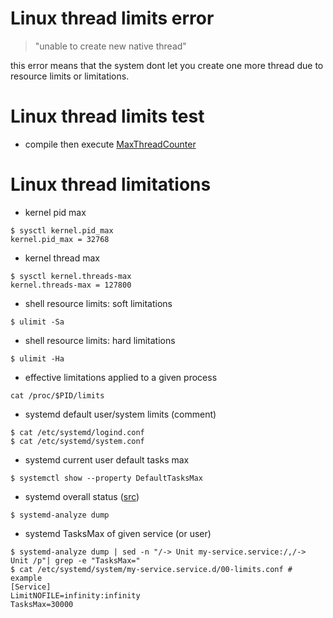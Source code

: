 # Linux thread limits error

> "unable to create new native thread"

this error means that the system dont let you create one more thread due to resource limits or limitations.

# Linux thread limits test

- compile then execute [MaxThreadCounter](./MaxThreadCounter.java)

# Linux thread limitations

- kernel pid max

````shell
$ sysctl kernel.pid_max
kernel.pid_max = 32768
````

- kernel thread max

````shell
$ sysctl kernel.threads-max
kernel.threads-max = 127800
````

- shell resource limits: soft limitations

````shell
$ ulimit -Sa
````

- shell resource limits: hard limitations

````shell
$ ulimit -Ha
````

- effective limitations applied to a given process

````shell
cat /proc/$PID/limits
````

- systemd default user/system limits (comment)

````shell
$ cat /etc/systemd/logind.conf
$ cat /etc/systemd/system.conf
````

- systemd current user default tasks max

````shell
$ systemctl show --property DefaultTasksMax
````

- systemd overall status ([src](https://www.suse.com/support/kb/doc/?id=000015901))

````shell
$ systemd-analyze dump
````

- systemd TasksMax of given service (or user)

````shell
$ systemd-analyze dump | sed -n "/-> Unit my-service.service:/,/-> Unit /p"| grep -e "TasksMax="
$ cat /etc/systemd/system/my-service.service.d/00-limits.conf # example
[Service]
LimitNOFILE=infinity:infinity
TasksMax=30000
````
